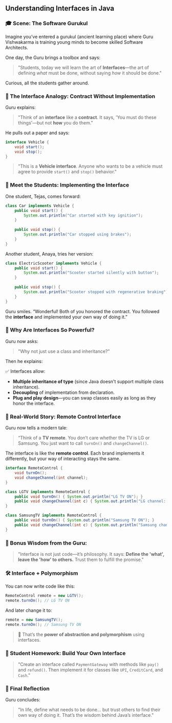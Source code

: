 ## **Understanding Interfaces in Java**

### 🎓 Scene: The Software Gurukul

Imagine you’ve entered a gurukul (ancient learning place) where Guru Vishwakarma is training young minds to become skilled Software Architects.

One day, the Guru brings a toolbox and says:

> "Students, today we will learn the art of **Interfaces**—the art of defining *what* must be done, without saying *how* it should be done."

Curious, all the students gather around.


### 🧰 The Interface Analogy: **Contract Without Implementation**

Guru explains:

> "Think of an **interface** like a **contract**. It says, 'You must do these things'—but not **how** you do them."

He pulls out a paper and says:

```java
interface Vehicle {
    void start();
    void stop();
}
```

> "This is a **Vehicle interface**. Anyone who wants to be a vehicle must agree to provide `start()` and `stop()` behavior."

### 🚗 Meet the Students: Implementing the Interface

One student, Tejas, comes forward:

```java
class Car implements Vehicle {
    public void start() {
        System.out.println("Car started with key ignition");
    }
    
    public void stop() {
        System.out.println("Car stopped using brakes");
    }
}
```

Another student, Anaya, tries her version:

```java
class ElectricScooter implements Vehicle {
    public void start() {
        System.out.println("Scooter started silently with button");
    }
    
    public void stop() {
        System.out.println("Scooter stopped with regenerative braking");
    }
}
```

Guru smiles. “Wonderful! Both of you honored the contract. You followed the **interface** and implemented your own way of doing it.”


### 🎯 Why Are Interfaces So Powerful?

Guru now asks:

> "Why not just use a class and inheritance?"

Then he explains:

✅ Interfaces allow:

* **Multiple inheritance of type** (since Java doesn't support multiple class inheritance).
* **Decoupling** of implementation from declaration.
* **Plug and play design**—you can swap classes easily as long as they honor the interface.


### 🔄 Real-World Story: Remote Control Interface

Guru now tells a modern tale:

> “Think of a **TV remote**. You don’t care whether the TV is LG or Samsung. You just want to call `turnOn()` and `changeChannel()`.

The interface is like the **remote control**. Each brand implements it differently, but your way of interacting stays the same.

```java
interface RemoteControl {
    void turnOn();
    void changeChannel(int channel);
}

class LGTV implements RemoteControl {
    public void turnOn() { System.out.println("LG TV ON"); }
    public void changeChannel(int c) { System.out.println("LG channel: " + c); }
}

class SamsungTV implements RemoteControl {
    public void turnOn() { System.out.println("Samsung TV ON"); }
    public void changeChannel(int c) { System.out.println("Samsung channel: " + c); }
}
```

### 💬 Bonus Wisdom from the Guru:

> "Interface is not just code—it’s philosophy. It says: **Define the 'what', leave the 'how' to others.** Trust them to fulfill the promise."

 

### 🛠️ Interface + Polymorphism

You can now write code like this:

```java
RemoteControl remote = new LGTV();
remote.turnOn(); // LG TV ON
```

And later change it to:

```java
remote = new SamsungTV();
remote.turnOn(); // Samsung TV ON
```

> 🔄 That’s the **power of abstraction and polymorphism** using interfaces.

### 👣 Student Homework: Build Your Own Interface

> "Create an interface called `PaymentGateway` with methods like `pay()` and `refund()`. Then implement it for classes like `UPI`, `CreditCard`, and `Cash`."

 
### 🧠 Final Reflection

Guru concludes:

> "In life, define what needs to be done… but trust others to find their own way of doing it. That’s the wisdom behind Java’s interface."
